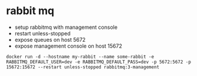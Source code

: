 # rabbit mq

- setup rabbitmq with management console
- restart unless-stopped
- expose queues on host 5672
- expose management console on host 15672

`docker run -d --hostname my-rabbit --name some-rabbit -e RABBITMQ_DEFAULT_USER=dev -e RABBITMQ_DEFAULT_PASS=dev -p 5672:5672 -p 15672:15672 --restart unless-stopped rabbitmq:3-management`